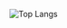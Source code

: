 ![Top Langs](https://github-readme-stats.vercel.app/api/top-langs/?username=GovnocodedByChapo&layout=compact)
